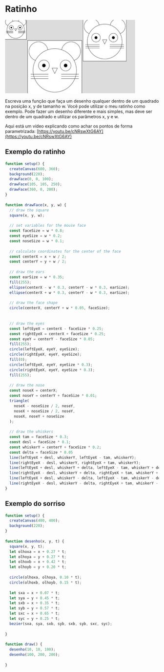 # Ratinho

![_](cover.jpg)

Escreva uma função que faça um desenho qualquer dentro de um quadrado na posição x, y de tamanho w. Você pode utilizar o meu ratinho como exemplo. Pode fazer um desenho diferente e mais simples, mas deve ser dentro de um quadrado e utilizar os parâmetros x, y e w.

Aqui está um vídeo explicando como achar os pontos de forma parametrizada: [https://youtu.be/cNRswXtG6AY](https://youtu.be/cNRswXtG6AY)

## Exemplo do ratinho

```js
function setup() {
  createCanvas(600, 360);
  background(220);
  drawFace(0, 0, 100);
  drawFace(105, 105, 250);
  drawFace(360, 0, 200);
}

function drawFace(x, y, w) {
  // draw the square
  square(x, y, w);

  // set variables for the mouse face
  const faceSize = w * 0.8;
  const eyeSize = w * 0.2;
  const noseSize = w * 0.1;

  // calculate coordinates for the center of the face
  const centerX = x + w / 2;
  const centerY = y + w / 2;
  
  // draw the ears
  const earSize = w * 0.35;
  fill(255);
  ellipse(centerX - w * 0.3, centerY - w * 0.3, earSize);
  ellipse(centerX + w * 0.3, centerY - w * 0.3, earSize);

  // draw the face shape
  circle(centerX, centerY + w * 0.05, faceSize);


  // draw the eyes
  const leftEyeX = centerX - faceSize * 0.25;
  const rightEyeX = centerX + faceSize * 0.25;
  const eyeY = centerY - faceSize * 0.05;
  fill(255);
  circle(leftEyeX, eyeY, eyeSize);
  circle(rightEyeX, eyeY, eyeSize);
  fill(0);
  circle(leftEyeX, eyeY, eyeSize * 0.3);
  circle(rightEyeX, eyeY, eyeSize * 0.3);
  fill(255);

  // draw the nose
  const noseX = centerX;
  const noseY = centerY + faceSize * 0.01;
  triangle(
    noseX - noseSize / 2, noseY,
    noseX + noseSize / 2, noseY,
    noseX, noseY + noseSize
  );

  // draw the whiskers
  const tam = faceSize * 0.3;
  const desl = faceSize * 0.1;
  const whiskerY = centerY + faceSize * 0.2;
  const delta = faceSize * 0.05
  line(leftEyeX + desl, whiskerY, leftEyeX - tam, whiskerY);
  line(rightEyeX - desl, whiskerY, rightEyeX + tam, whiskerY);
  line(leftEyeX + desl, whiskerY + delta, leftEyeX - tam, whiskerY + delta);
  line(rightEyeX - desl, whiskerY + delta, rightEyeX + tam, whiskerY + delta);
  line(leftEyeX + desl, whiskerY - delta, leftEyeX - tam, whiskerY - delta);
  line(rightEyeX - desl, whiskerY - delta, rightEyeX + tam, whiskerY - delta);
}

```

## Exemplo do sorriso

```js
function setup() {
  createCanvas(400, 400);
  background(220);
}

function desenho(x, y, t) {
  square(x, y, t);
  let olhoxa = x + 0.27 * t;
  let olhoya = y + 0.27 * t;
  let olhoxb = x + 0.42 * t;
  let olhoyb = y + 0.20 * t;
  
  circle(olhoxa, olhoya, 0.10 * t);
  circle(olhoxb, olhoyb, 0.15 * t);
  
  let sxa = x + 0.07 * t;
  let sya = y + 0.45 * t;
  let sxb = x + 0.35 * t;
  let syb = y + 0.57 * t;
  let sxc = x + 0.65 * t;
  let syc = y + 0.25 * t;
  bezier(sxa, sya, sxb, syb, sxb, syb, sxc, syc);
  
}

function draw() {
  desenho(10, 10, 100);
  desenho(100, 200, 200);

}
```